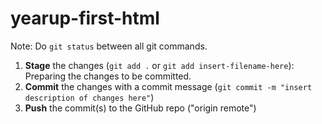# yearup-first-html

Note: Do `git status` between all git commands.
1. **Stage** the changes (`git add .` or `git add insert-filename-here`): Preparing the changes to be committed.
2. **Commit** the changes with a commit message (`git commit -m "insert description of changes here"`)
3. **Push** the commit(s) to the GitHub repo ("origin remote")